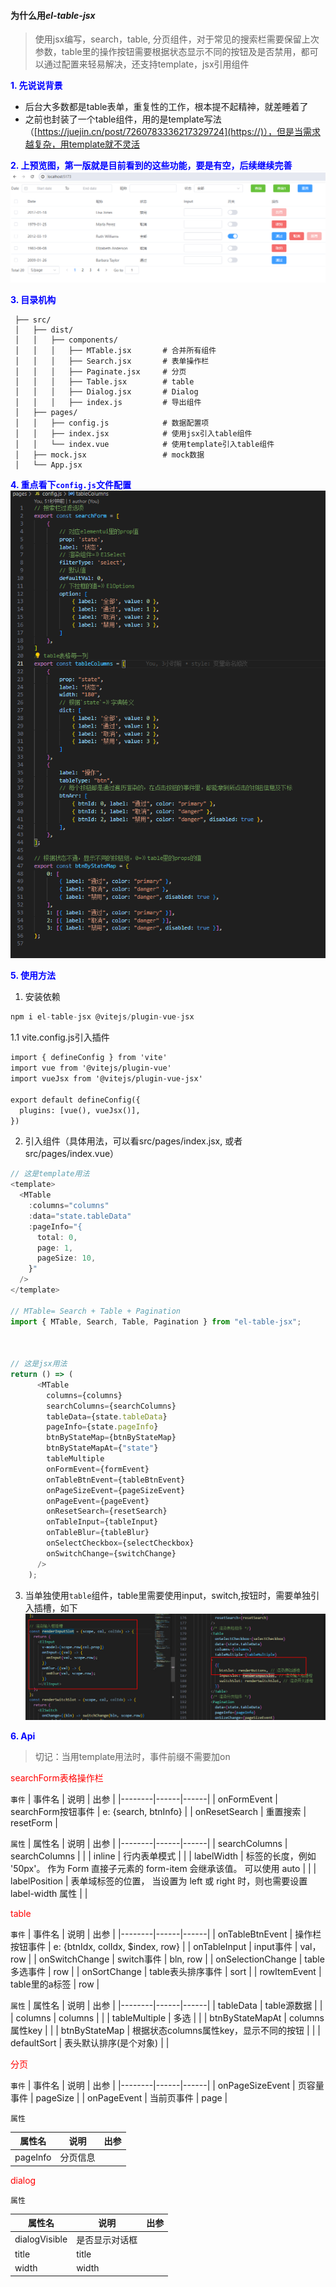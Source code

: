 #### 为什么用*el-table-jsx*
>使用jsx编写，search，table, 分页组件，对于常见的搜索栏需要保留上次参数，table里的操作按钮需要根据状态显示不同的按钮及是否禁用，都可以通过配置来轻易解决，还支持template，jsx引用组件

**<span style="color:blue;">1. 先说说背景</span>**
   
   - 后台大多数都是table表单，重复性的工作，根本提不起精神，就差睡着了
   - 之前也封装了一个table组件，用的是template写法（[https://juejin.cn/post/7260783336217329724](https://)），但是当需求越复杂，用template就不灵活

**<span style="color:blue;">2. 上预览图，第一版就是目前看到的这些功能，要是有空，后续继续完善</span>**
![示例图片](./public/image.png)

**<span style="color:blue;">3. 目录机构</span>**
  ```
   ├── src/
   │   ├── dist/
   │   │   ├── components/          
   │   │   │   ├── MTable.jsx       # 合并所有组件
   │   │   │   ├── Search.jsx       # 表单操作栏
   │   │   │   ├── Paginate.jsx     # 分页
   │   │   │   ├── Table.jsx        # table
   │   │   │   ├── Dialog.jsx       # Dialog
   │   │   │   ├── index.js         # 导出组件
   │   ├── pages/
   │   │   ├── config.js            # 数据配置项
   │   │   ├── index.jsx            # 使用jsx引入table组件
   │   │   └── index.vue            # 使用template引入table组件
   │   ├── mock.jsx                 # mock数据
   │   └── App.jsx

  ```
  **<span style="color:blue;">4. 重点看下`config.js`文件配置</span>**
![示例图片](./public/info.png)

**<span style="color:blue;">5. 使用方法</span>**
1. 安装依赖
```js
npm i el-table-jsx @vitejs/plugin-vue-jsx
```

1.1 vite.config.js引入插件

```html
import { defineConfig } from 'vite'
import vue from '@vitejs/plugin-vue'
import vueJsx from '@vitejs/plugin-vue-jsx'

export default defineConfig({
  plugins: [vue(), vueJsx()],
})

```
2. 引入组件（具体用法，可以看src/pages/index.jsx, 或者src/pages/index.vue）
```js
// 这是template用法
<template>
  <MTable
    :columns="columns"
    :data="state.tableData"
    :pageInfo="{
      total: 0,
      page: 1,
      pageSize: 10,
    }"
  />
</template>

// MTable= Search + Table + Pagination
import { MTable, Search, Table, Pagination } from "el-table-jsx";



// 这是jsx用法
return () => (
      <MTable
        columns={columns}
        searchColumns={searchColumns}
        tableData={state.tableData}
        pageInfo={state.pageInfo}
        btnByStateMap={btnByStateMap}
        btnByStateMapAt={"state"}
        tableMultiple
        onFormEvent={formEvent}
        onTableBtnEvent={tableBtnEvent}
        onPageSizeEvent={pageSizeEvent}
        onPageEvent={pageEvent}
        onResetSearch={resetSearch}
        onTableInput={tableInput}
        onTableBlur={tableBlur}
        onSelectCheckbox={selectCheckbox}
        onSwitchChange={switchChange}
      />
    );
```
3. 当单独使用`table`组件，table里需要使用input，switch,按钮时，需要单独引入插槽，如下
![示例图片](./public/cc.jpg)


**<span style="color:blue;">6. Api</span>**
>切记：当用template用法时，事件前缀不需要加on

 <span style="color:red;">searchForm表格操作栏</span>

`事件`
| 事件名   | 说明 | 出参 |
|--------|------|------|
| onFormEvent   | searchForm按钮事件   | e: {search, btnInfo}   |
| onResetSearch   | 重置搜索   | resetForm |

`属性`
| 属性名   | 说明 | 出参 |
|--------|------|------|
| searchColumns   | searchColumns   |  |
| inline   | 行内表单模式   |  |
| labelWidth   | 标签的长度，例如 '50px'。 作为 Form 直接子元素的 form-item 会继承该值。 可以使用 auto   |  |
| labelPosition   | 表单域标签的位置， 当设置为 left 或 right 时，则也需要设置 label-width 属性   |  |

<span style="color:red;">table</span>

`事件`
| 事件名   | 说明 | 出参 |
|--------|------|------|
| onTableBtnEvent   | 操作栏按钮事件   | e: {btnIdx, colIdx, $index, row}   |
| onTableInput   | input事件   | val， row |
| onSwitchChange   | switch事件   | bln, row |
| onSelectionChange   | table多选事件   | row |
| onSortChange   | table表头排序事件   | sort |
| rowItemEvent   | table里的a标签   | row |

`属性`
| 属性名   | 说明 | 出参 |
|--------|------|------|
| tableData   | table源数据   |  |
| columns   | columns   |  |
| tableMultiple   | 多选   |  |
| btnByStateMapAt   |  columns属性key  |  |
| btnByStateMap   | 根据状态columns属性key，显示不同的按钮   |  |
| defaultSort   | 表头默认排序(是个对象)   |  |

<span style="color:red;">分页</span>

`事件`
| 事件名   | 说明 | 出参 |
|--------|------|------|
| onPageSizeEvent   | 页容量事件   | pageSize   |
| onPageEvent   | 当前页事件   | page |

`属性`

| 属性名   | 说明 | 出参 |
|--------|------|------|
| pageInfo   | 分页信息   |  |


<span style="color:red;">dialog</span>


`属性`

| 属性名   | 说明 | 出参 |
|--------|------|------|
| dialogVisible   | 是否显示对话框   |  |
| title   | title   |  |
| width   | width   |  |